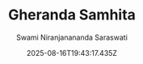 ---
title: "Gheranda Samhita"
date: "2025-08-16T19:43:17.435Z"
author: "Swami Niranjanananda Saraswati"
read_year: "NO"
recommendation: '3'
url: /bookshelf/gheranda-samhita
---